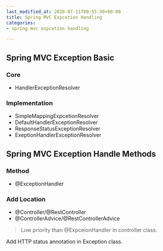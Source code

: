 ```yaml
---
last_modified_at: 2020-07-11T08:55:30+00:00
title: Spring MVC Expcetion Handling
categories:
- spring mvc expcetion handling

---
```

## Spring MVC Exception Basic

### Core

* HandlerExceptionResolver

### Implementation

* SimpleMappingExpcetionResolver
* DefaultHandlerExceptionResolver
* ResponseStatusExceptionResolver
* ExeptionHandlerExceptionResolver

## Spring MVC Exception Handle Methods

### Method

* @ExceptionHandler

### Add Location

* @Controller/@RestController
* @ControllerAdvice/@RestControllerAdvice

>  Low priority than @ExpceionHandler in controller class.

Add HTTP status annotation in Exception class.
